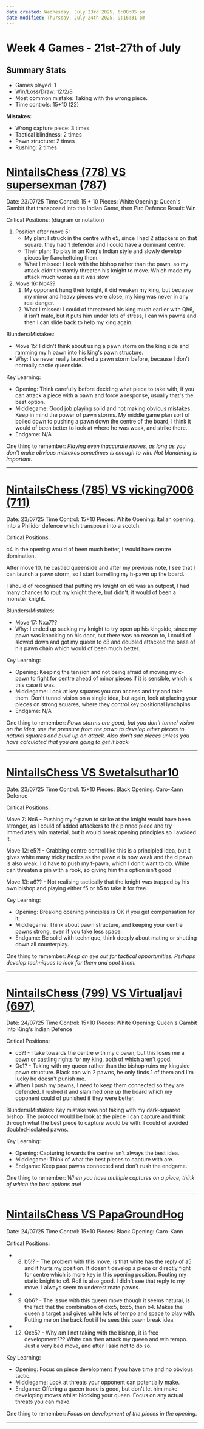 ```yaml
---
date created: Wednesday, July 23rd 2025, 6:08:05 pm
date modified: Thursday, July 24th 2025, 9:16:31 pm
---
```


# Week 4 Games - 21st-27th of July

## Summary Stats
- Games played: 1
- Win/Loss/Draw: 12/2/8
- Most common mistake: Taking with the wrong piece.
- Time controls: 15+10 (22)

**Mistakes:**
- Wrong capture piece: 3 times
- Tactical blindness: 2 times  
- Pawn structure: 2 times
- Rushing: 2 times

# [NintailsChess (778) VS supersexman (787)](https://www.chess.com/analysis/game/live/141023276760/analysis)

Date: 23/07/25
Time Control: 15 + 10
Pieces: White
Opening: Queen's Gambit that transposed into the Indian Game, then Pirc Defence
Result: Win

Critical Positions: (diagram or notation)
1. Position after move 5: 
   - My plan: I struck in the centre with e5, since I had 2 attackers on that square, they had 1 defender and I could have a dominant centre.
   - Their plan: To play in an King's Indian style and slowly develop pieces by fianchettoing them.
   - What I missed: I took with the bishop rather than the pawn, so my attack didn't instantly threaten his knight to move. Which made my attack much worse as it was slow.
2. Move 16: Nb4??
	1. My opponent hung their knight, it did weaken my king, but because my minor and heavy pieces were close, my king was never in any real danger.
	2. What I missed: I could of threatened his king much earlier with Qh6, it isn't mate, but it puts him under lots of stress, I can win pawns and then I can slide back to help my king again.

Blunders/Mistakes:
- Move 15: I didn't think about using a pawn storm on the king side and ramming my h pawn into his king's pawn structure.
- Why: I've never really launched a pawn storm before, because I don't normally castle queenside.

Key Learning:
- Opening: Think carefully before deciding what piece to take with, if you can attack a piece with a pawn and force a response, usually that's the best option.
- Middlegame: Good job playing solid and not making obvious mistakes. Keep in mind the power of pawn storms. My middle game plan sort of boiled down to pushing a pawn down the centre of the board, I think it would of been better to look at where he was weak, and strike there.
- Endgame: N/A

One thing to remember: *Playing even inaccurate moves, as long as you don't make obvious mistakes sometimes is enough to win. Not blundering is important.*

---

# [NintailsChess (785) VS vicking7006 (711)](https://www.chess.com/analysis/game/live/141027954770/analysis)


Date: 23/07/25
Time Control: 15+10
Pieces: White
Opening: Italian opening, into a Philidor defence which transpose into a scotch.

Critical Positions: 

c4 in the opening would of been much better, I would have centre domination.

After move 10, he castled queenside and after my previous note, I see that I can launch a pawn storm, so I start barrelling my h-pawn up the board.

I should of recognised that putting my knight on e6 was an outpost, I had many chances to rout my knight there, but didn't, it would of been a monster knight.

Blunders/Mistakes:
- Move 17: Nxa7??
- Why: I ended up sacking my knight to try open up his kingside, since my pawn was knocking on his door, but there was no reason to, I could of slowed down and got my queen to c3 and doubled attacked the base of his pawn chain which would of been much better.

Key Learning:
- Opening: Keeping the tension and not being afraid of moving my c-pawn to fight for centre ahead of minor pieces if it is sensible, which is this case it was.
- Middlegame: Look at key squares you can access and try and take them. Don't tunnel vision on a single idea, but again, look at placing your pieces on strong squares, where they control key positional lynchpins
- Endgame: N/A

One thing to remember: *Pawn storms are good, but you don't tunnel vision on the idea, use the pressure from the pawn to develop other pieces to natural squares and build up an attack. Also don't sac pieces unless you have calculated that you are going to get it back.*

***

# [NintailsChess VS Swetalsuthar10](https://www.chess.com/analysis/game/pgn/UzSyM6mEe/analysis)


Date: 23/07/25
Time Control: 15+10
Pieces: Black
Opening: Caro-Kann Defence

Critical Positions: 

Move 7: Nc6 - Pushing my f-pawn to strike at the knight would have been stronger, as I could of added attackers to the pinned piece and try immediately win material, but it would break opening principles so I avoided it.

Move 12: e5?! - Grabbing centre control like this is a principled idea, but it gives white many tricky tactics as the pawn e is now weak and the d pawn is also weak. I'd have to push my f-pawn, which I don't want to do. White can threaten a pin with a rook, so giving him this option isn't good

Move 13: a6?? - Not realising tactically that the knight was trapped by his own bishop and playing either f5 or h5 to take it for free.


Key Learning:
- Opening: Breaking opening principles is OK if you get compensation for it.
- Middlegame: Think about pawn structure, and keeping your centre pawns strong, even if you take less space.
- Endgame: Be solid with technique, think deeply about mating or shutting down all counterplay.

One thing to remember: *Keep an eye out for tactical opportunities. Perhaps develop techniques to look for them and spot them.*

***

# [NintailsChess (799) VS Virtualjavi (697)](https://www.chess.com/analysis/library/4YkWwyMAHC/analysis)


Date: 24/07/25
Time Control: 15+10
Pieces: White
Opening: Queen's Gambit into King's Indian Defence

Critical Positions: 
- c5?! - I take towards the centre with my c pawn, but this loses me a pawn or castling rights for my king, both of which aren't good.
- Qc1? - Taking with my queen rather than the bishop ruins my kingside pawn structure. Black can win 2 pawns, he only finds 1 of them and I'm lucky he doesn't punish me.
- When I push my pawns, I need to keep them connected so they are defended. I rushed it and slammed one up the board which my opponent could of punished if they were better.

Blunders/Mistakes:
Key mistake was not taking with my dark-squared bishop. The protocol would be look at the piece I can capture and think through what the best piece to capture would be with. I could of avoided doubled-isolated pawns.

Key Learning:
- Opening: Capturing towards the centre isn't always the best idea.
- Middlegame: Think of what the best pieces to capture with are.
- Endgame: Keep past pawns connected and don't rush the endgame.

One thing to remember: *When you have multiple captures on a piece, think of which the best options are!*

***

# [NintailsChess VS PapaGroundHog](https://www.chess.com/analysis/game/live/141066535550/analysis)


Date: 24/07/25
Time Control: 15+10
Pieces: Black
Opening: Caro-Kann

Critical Positions: 
- 8. b5!? - The problem with this move, is that white has the reply of a5 and it hurts my position. It doesn't develop a piece or directly fight for centre which is more key in this opening position. Routing my static knight to c6. Rc8 is also good. I didn't see that reply to my move. I always seem to underestimate pawns.
- 9. Qb6? - The issue with this queen move though it seems natural, is the fact that the combination of dxc5, bxc5, then b4. Makes the queen a target and gives white lots of tempo and space to play with. Putting me on the back foot if he sees this pawn break idea.
- 12. Qxc5? - Why am I not taking with the bishop, it is free development??? White can then attack my queen and win tempo. Just a very bad move, and after I said not to do so.

Key Learning:
- Opening: Focus on piece development if you have time and no obvious tactic.
- Middlegame: Look at threats your opponent can potentially make.
- Endgame: Offering a queen trade is good, but don't let him make developing moves whilst blocking your queen. Focus on any actual threats you can make.

One thing to remember: *Focus on development of the pieces in the opening.*

***